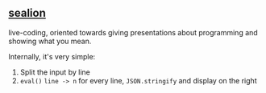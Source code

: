## [sealion](http://macwright.org/mistakes/)

live-coding, oriented towards giving presentations about programming and
showing what you mean.

Internally, it's very simple:

1. Split the input by line
2. `eval()` `line -> n` for every line, `JSON.stringify` and display on the right
